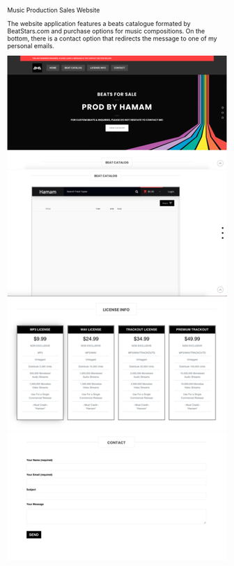 Music Production Sales Website

The website application features a beats catalogue formated by BeatStars.com and purchase options for music compositions. On the bottom, there is a contact option
that redirects the message to one of my personal emails. 


![](images/prodbyhamam1.png)
![](images/prodbyhamam2.png)
![](images/prodbyhamam3.png)
![](images/prodbyhamam4.png)

